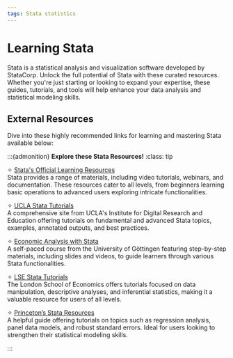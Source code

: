 ```yaml
---
tags: Stata statistics
---
```



# Learning Stata

Stata is a statistical analysis and visualization software developed by StataCorp. Unlock the full potential of Stata with these curated resources. Whether you're just starting or looking to expand your expertise, these guides, tutorials, and tools will help enhance your data analysis and statistical modeling skills.

## External Resources
Dive into these highly recommended links for learning and mastering Stata available below:

:::{admonition} **Explore these Stata Resources!**
:class: tip  

✧ [Stata's Official Learning Resources](https://www.stata.com/learn/)  
Stata provides a range of materials, including video tutorials, webinars, and documentation. These resources cater to all levels, from beginners learning basic operations to advanced users exploring intricate functionalities.

✧ [UCLA Stata Tutorials](https://stats.oarc.ucla.edu/stata/)  
A comprehensive site from UCLA's Institute for Digital Research and Education offering tutorials on fundamental and advanced Stata topics, examples, annotated outputs, and best practices.

✧ [Economic Analysis with Stata](https://economic-analysis-with-stata.uni-goettingen.de/)  
A self-paced course from the University of Göttingen featuring step-by-step materials, including slides and videos, to guide learners through various Stata functionalities.

✧ [LSE Stata Tutorials](https://www.lse.ac.uk/Methodology/Software-tutorials/Stata-tutorials)  
The London School of Economics offers tutorials focused on data manipulation, descriptive analyses, and inferential statistics, making it a valuable resource for users of all levels.

✧ [Princeton’s Stata Resources](https://www.princeton.edu/~otorres/Stata/)  
A helpful guide offering tutorials on topics such as regression analysis, panel data models, and robust standard errors. Ideal for users looking to strengthen their statistical modeling skills.

:::
